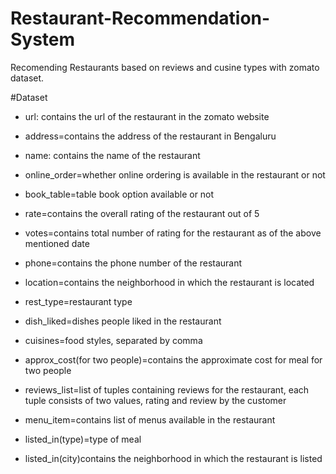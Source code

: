 # Restaurant-Recommendation-System

Recomending Restaurants based on reviews and cusine types with zomato dataset.

#Dataset 
* url: contains the url of the restaurant in the zomato website

* address=contains the address of the restaurant in Bengaluru

* name: contains the name of the restaurant

* online_order=whether online ordering is available in the restaurant or not

* book_table=table book option available or not

* rate=contains the overall rating of the restaurant out of 5

* votes=contains total number of rating for the restaurant as of the above mentioned date

* phone=contains the phone number of the restaurant

* location=contains the neighborhood in which the restaurant is located

* rest_type=restaurant type

* dish_liked=dishes people liked in the restaurant

* cuisines=food styles, separated by comma

* approx_cost(for two people)=contains the approximate cost for meal for two people

* reviews_list=list of tuples containing reviews for the restaurant, each tuple consists of two values,
rating and review by the customer
 
* menu_item=contains list of menus available in the restaurant

* listed_in(type)=type of meal

* listed_in(city)contains the neighborhood in which the restaurant is listed
